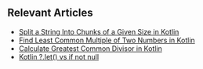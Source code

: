 ## Relevant Articles
- [Split a String Into Chunks of a Given Size in Kotlin](https://www.baeldung.com/kotlin/string-chunking)
- [Find Least Common Multiple of Two Numbers in Kotlin](https://www.baeldung.com/kotlin/lcm)
- [Calculate Greatest Common Divisor in Kotlin](https://www.baeldung.com/kotlin/gcd)
- [Kotlin ?.let() vs if not null](https://www.baeldung.com/kotlin/let-vs-if-not-null)
